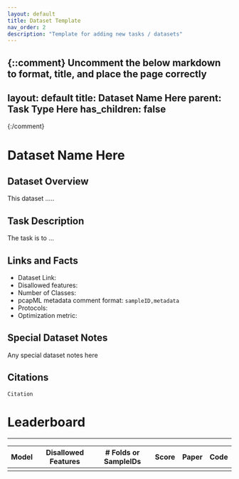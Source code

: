 ```yaml
---
layout: default
title: Dataset Template
nav_order: 2
description: "Template for adding new tasks / datasets"
---
```


{::comment}
Uncomment the below markdown to format, title, and place the page correctly
---
layout: default
title: Dataset Name Here
parent: Task Type Here
has_children: false
---
{:/comment}

# Dataset Name Here

## Dataset Overview

This dataset .....

## Task Description

The task is to ...

## Links and Facts
* Dataset Link: 
* Disallowed features: 
* Number of Classes: 
* pcapML metadata comment format: `sampleID,metadata`
* Protocols: 
* Optimization metric:

## Special Dataset Notes

Any special dataset notes here

## Citations

```
Citation
```


# Leaderboard
___

| Model | Disallowed Features | # Folds or SampleIDs | Score | Paper | Code |
|:-----:|---------------------|----------------------|:-----:|-------|------|
|       |                     |                      |       |       |      |

